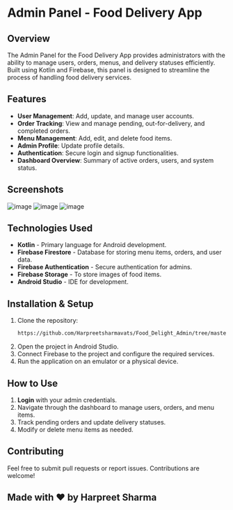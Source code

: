 # Admin Panel - Food Delivery App

## Overview

The Admin Panel for the Food Delivery App provides administrators with the ability to manage users, orders, menus, and delivery statuses efficiently. Built using Kotlin and Firebase, this panel is designed to streamline the process of handling food delivery services.

## Features

- **User Management**: Add, update, and manage user accounts.
- **Order Tracking**: View and manage pending, out-for-delivery, and completed orders.
- **Menu Management**: Add, edit, and delete food items.
- **Admin Profile**: Update profile details.
- **Authentication**: Secure login and signup functionalities.
- **Dashboard Overview**: Summary of active orders, users, and system status.

## Screenshots

![image](https://github.com/user-attachments/assets/87f875c7-bf2e-4b41-8f85-bd18681f8470)
![image](https://github.com/user-attachments/assets/d0d71dbd-7faa-4fd7-8e31-72f828afb427)
![image](https://github.com/user-attachments/assets/e2629221-11a6-41d4-8415-517d0ac5af52)


## Technologies Used

- **Kotlin** - Primary language for Android development.
- **Firebase Firestore** - Database for storing menu items, orders, and user data.
- **Firebase Authentication** - Secure authentication for admins.
- **Firebase Storage** - To store images of food items.
- **Android Studio** - IDE for development.

## Installation & Setup

1. Clone the repository:
   ```sh
   https://github.com/Harpreetsharmavats/Food_Delight_Admin/tree/master
   ```
2. Open the project in Android Studio.
3. Connect Firebase to the project and configure the required services.
4. Run the application on an emulator or a physical device.

## How to Use

1. **Login** with your admin credentials.
2. Navigate through the dashboard to manage users, orders, and menu items.
3. Track pending orders and update delivery statuses.
4. Modify or delete menu items as needed.

## Contributing

Feel free to submit pull requests or report issues. Contributions are welcome!

Made with ❤️ by Harpreet Sharma
---



